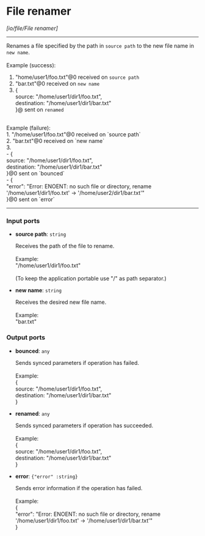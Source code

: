 # File renamer

_[io/file/File renamer]_

---

Renames a file specified by the path in `source path` to the new file name in `new name`.<br>
<br>
Example (success): <br>
1. "home/user1/foo.txt"@0 received on `source path`<br>
2. "bar.txt"@0 received on `new name`<br>
3. { <br>
source: "/home/user1/dir1/foo.txt", <br>
destination: "/home/user1/dir1/bar.txt"<br>
}@ sent on `renamed`<br>
<br>
Example (failure): <br>
1. "/home/user1/foo.txt"@0 received on `source path`<br>
2. "bar.txt"@0 received on `new name`<br>
3. <br>
- { <br>
source: "/home/user1/dir1/foo.txt", <br>
destination: "/home/user1/dir1/bar.txt"<br>
}@0 sent on `bounced`<br>
- {<br>
  "error": "Error: ENOENT: no such file or directory, rename '/home/user1/dir1/foo.txt' -> '/home/user2/dir1/bar.txt'"<br>
}@0 sent on `error`<br>

---

### Input ports

* __source path__: ` string `

    Receives the path of the file to rename.<br>
    <br>
    Example:<br>
    "/home/user1/dir1/foo.txt"<br>
    <br>
    (To keep the application portable use "/" as path separator.)<br>


* __new name__: ` string `

    Receives the desired new file name.<br>
    <br>
    Example:<br>
    "bar.txt"<br>

### Output ports

* __bounced__: ` any `

    Sends synced parameters if operation has failed.<br>
    <br>
    Example:<br>
    { <br>
      source: "/home/user1/dir1/foo.txt", <br>
      destination: "/home/user1/dir1/bar.txt"<br>
    }<br>


* __renamed__: ` any `

    Sends synced parameters if operation has succeeded.<br>
    <br>
    Example:<br>
    { <br>
      source: "/home/user1/dir1/foo.txt", <br>
      destination: "/home/user1/dir1/bar.txt"<br>
    }<br>


* __error__: ` {"error" :string} `

    Sends error information if the operation has failed.<br>
    <br>
    Example: <br>
    {<br>
      "error": "Error: ENOENT: no such file or directory, rename '/home/user1/dir1/foo.txt' -> '/home/user1/dir1/bar.txt'"<br>
    }<br>

